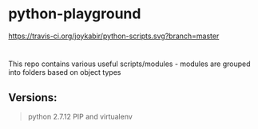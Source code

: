 # python-playground
https://travis-ci.org/joykabir/python-scripts.svg?branch=master
#
This repo contains various useful scripts/modules - modules are grouped into folders based on object types

## Versions:
> python 2.7.12
> PIP and virtualenv

